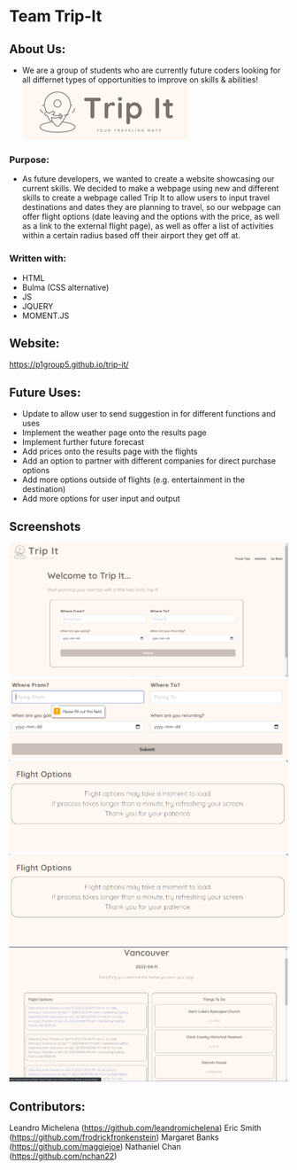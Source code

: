 # Team Trip-It

## About Us:
* We are a group of students who are currently future coders looking for all differnet types of opportunities to improve on skills & abilities!
![Alt text](assets/images/screenshots/trip-it-logo.png)

### Purpose:

* As future developers, we wanted to create a website showcasing our current skills. We decided to make a webpage using new and different skills to create a webpage called Trip It to allow users to input travel destinations and dates they are planning to travel, so our webpage can offer flight options (date leaving and the options with the price, as well as a link to the external flight page), as well as offer a list of activities within a certain radius based off their airport they get off at. 

### Written with:
* HTML
* Bulma (CSS alternative)
* JS
* JQUERY
* MOMENT.JS

## Website:
https://p1group5.github.io/trip-it/

## Future Uses:
* Update to allow user to send suggestion in for different functions and uses
* Implement the weather page onto the results page
* Implement further future forecast
* Add prices onto the results page with the flights
* Add an option to partner with different companies for direct purchase options
* Add more options outside of flights (e.g. entertainment in the destination)
* Add more options for user input and output 

## Screenshots
![Alt text](assets/images/screenshots/screenshot1.png)
![Alt text](assets/images/screenshots/screenshot2.png)
![Alt text](assets/images/screenshots/screenshot3.png)
![Alt text](assets/images/screenshots/screenshot3.png)
![Alt text](assets/images/screenshots/screenshot4.png)

## Contributors:
Leandro Michelena (https://github.com/leandromichelena)
Eric Smith (https://github.com/frodrickfronkenstein)
Margaret Banks (https://github.com/maggiejoe)
Nathaniel Chan (https://github.com/nchan22)
